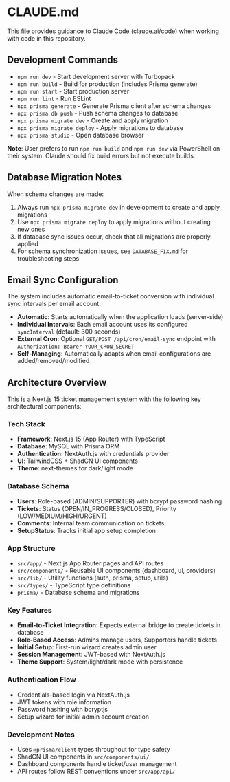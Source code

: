 # CLAUDE.md

This file provides guidance to Claude Code (claude.ai/code) when working with code in this repository.

## Development Commands

- `npm run dev` - Start development server with Turbopack
- `npm run build` - Build for production (includes Prisma generate)
- `npm run start` - Start production server
- `npm run lint` - Run ESLint
- `npx prisma generate` - Generate Prisma client after schema changes
- `npx prisma db push` - Push schema changes to database
- `npx prisma migrate dev` - Create and apply migration
- `npx prisma migrate deploy` - Apply migrations to database
- `npx prisma studio` - Open database browser

**Note**: User prefers to run `npm run build` and `npm run dev` via PowerShell on their system. Claude should fix build errors but not execute builds.

## Database Migration Notes

When schema changes are made:
1. Always run `npx prisma migrate dev` in development to create and apply migrations
2. Use `npx prisma migrate deploy` to apply migrations without creating new ones
3. If database sync issues occur, check that all migrations are properly applied
4. For schema synchronization issues, see `DATABASE_FIX.md` for troubleshooting steps

## Email Sync Configuration

The system includes automatic email-to-ticket conversion with individual sync intervals per email account:

- **Automatic**: Starts automatically when the application loads (server-side)
- **Individual Intervals**: Each email account uses its configured `syncInterval` (default: 300 seconds)
- **External Cron**: Optional `GET/POST /api/cron/email-sync` endpoint with `Authorization: Bearer YOUR_CRON_SECRET`
- **Self-Managing**: Automatically adapts when email configurations are added/removed/modified

## Architecture Overview

This is a Next.js 15 ticket management system with the following key architectural components:

### Tech Stack
- **Framework**: Next.js 15 (App Router) with TypeScript
- **Database**: MySQL with Prisma ORM
- **Authentication**: NextAuth.js with credentials provider
- **UI**: TailwindCSS + ShadCN UI components
- **Theme**: next-themes for dark/light mode

### Database Schema
- **Users**: Role-based (ADMIN/SUPPORTER) with bcrypt password hashing
- **Tickets**: Status (OPEN/IN_PROGRESS/CLOSED), Priority (LOW/MEDIUM/HIGH/URGENT)
- **Comments**: Internal team communication on tickets
- **SetupStatus**: Tracks initial app setup completion

### App Structure
- `src/app/` - Next.js App Router pages and API routes
- `src/components/` - Reusable UI components (dashboard, ui, providers)
- `src/lib/` - Utility functions (auth, prisma, setup, utils)
- `src/types/` - TypeScript type definitions
- `prisma/` - Database schema and migrations

### Key Features
- **Email-to-Ticket Integration**: Expects external bridge to create tickets in database
- **Role-Based Access**: Admins manage users, Supporters handle tickets
- **Initial Setup**: First-run wizard creates admin user
- **Session Management**: JWT-based with NextAuth.js
- **Theme Support**: System/light/dark mode with persistence

### Authentication Flow
- Credentials-based login via NextAuth.js
- JWT tokens with role information
- Password hashing with bcryptjs
- Setup wizard for initial admin account creation

### Development Notes
- Uses `@prisma/client` types throughout for type safety
- ShadCN UI components in `src/components/ui/`
- Dashboard components handle ticket/user management
- API routes follow REST conventions under `src/app/api/`